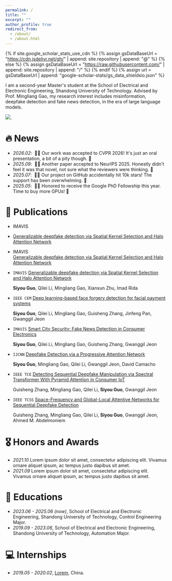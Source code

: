```yaml
---
permalink: /
title: ""
excerpt: ""
author_profile: true
redirect_from: 
  - /about/
  - /about.html
---
```


{% if site.google_scholar_stats_use_cdn %}
{% assign gsDataBaseUrl = "https://cdn.jsdelivr.net/gh/" | append: site.repository | append: "@" %}
{% else %}
{% assign gsDataBaseUrl = "https://raw.githubusercontent.com/" | append: site.repository | append: "/" %}
{% endif %}
{% assign url = gsDataBaseUrl | append: "google-scholar-stats/gs_data_shieldsio.json" %}

<span class='anchor' id='about-me'></span>
I am a second-year Master's student at the School of Electrical and Electronic Engineering, Shandong University of Technology. Advised by Prof. Mingliang Gao, my research interest includes misinformation, deepfake detection and fake news detection, in the era of large language models.

<!-- I have published more than 100 papers at the top international AI conferences with total <a href='https://scholar.google.com/citations?user=ZKXXk4IAAAAJ&hl=en'>google scholar citations <strong><span id='total_cit'>260000+</span></strong></a> (You can also use google scholar badge  -->


<a href='https://scholar.google.com/citations?user=ZKXXk4IAAAAJ&hl=en'><img src="https://img.shields.io/endpoint?url={{ url | url_encode }}&logo=Google%20Scholar&labelColor=f6f6f6&color=9cf&style=flat&label=citations"></a>.

# 🔥 News
- *2026.02*: &nbsp;🎉🎉 Our work was accepted to CVPR 2026! It's just an oral presentation, a bit of a pity though. 🐶
- *2025.09*: &nbsp;🎉🎉 Another paper accepted to NeurIPS 2025. Honestly didn't feel it was that novel, not sure what the reviewers were thinking. 🐶
- *2025.07*: &nbsp;🎉🎉 Our project on GitHub accidentally hit 10k stars! The support has been overwhelming. 🐶
- *2025.05*: &nbsp;🎉🎉 Honored to receive the Google PhD Fellowship this year. Time to buy more GPUs! 🐶

# 📝 Publications 

<!-- <div class='paper-box'><div class='paper-box-image'><div><div class="badge">CVPR 2016</div><img src='images/500x300.png' alt="sym" width="100%"></div></div>
<div class='paper-box-text' markdown="1">

[Deep Residual Learning for Image Recognition](https://openaccess.thecvf.com/content_cvpr_2016/papers/He_Deep_Residual_Learning_CVPR_2016_paper.pdf)

**Kaiming He**, Xiangyu Zhang, Shaoqing Ren, Jian Sun

[**Project**](https://scholar.google.com/citations?view_op=view_citation&hl=zh-CN&user=DhtAFkwAAAAJ&citation_for_view=DhtAFkwAAAAJ:ALROH1vI_8AC) <strong><span class='show_paper_citations' data='DhtAFkwAAAAJ:ALROH1vI_8AC'></span></strong>
- Lorem ipsum dolor sit amet, consectetur adipiscing elit. Vivamus ornare aliquet ipsum, ac tempus justo dapibus sit amet. 
</div>
</div> -->



<!-- <div class='paper-box'><div class='paper-box-image'><div>
<div class="badge">IMAVIS</div>
</div>
</div>
<div class='paper-box-text' markdown="1"> -->

- <div class="badge">IMAVIS</div>
- [Generalizable deepfake detection via Spatial Kernel Selection and Halo Attention Network](https://www.sciencedirect.com/science/article/abs/pii/S0262885625001702)

- <div class="badge">IMAVIS</div><a href="https://www.sciencedirect.com/science/article/abs/pii/S0262885625001702">Generalizable deepfake detection via Spatial Kernel Selection and Halo Attention Network</a>

- `IMAVIS` [Generalizable deepfake detection via Spatial Kernel Selection and Halo Attention Network](https://www.sciencedirect.com/science/article/abs/pii/S0262885625001702)
  
  <!-- <u><font size=4>Siyou Guo</font></u>, Qilei Li, Mingliang Gao, Xianxun Zhu, Imad Rida -->
  **Siyou Guo**, Qilei Li, Mingliang Gao, Xianxun Zhu, Imad Rida

- `IEEE CEM` [Deep learning-based face forgery detection for facial payment systems](https://ieeexplore.ieee.org/document/10613498)

  **Siyou Guo**, Qilei Li, Mingliang Gao, Guisheng Zhang, Jinfeng Pan, Gwanggil Jeon

- `IMAVIS` [Smart City Security: Fake News Detection in Consumer Electronics](https://ieeexplore.ieee.org/document/10746610)
  
  **Siyou Guo**, Qilei Li, Mingliang Gao, Guisheng Zhang, Gwanggil Jeon

- `IJCNN` [Deepfake Detection via a Progressive Attention Network](https://ieeexplore.ieee.org/document/10650463)
  
  **Siyou Guo**, Mingliang Gao, Qilei Li, Gwanggil Jeon, David Camacho


- `IEEE TCE` [Detecting Sequential Deepfake Manipulation via Spectral Transformer With Pyramid Attention in Consumer IoT](https://ieeexplore.ieee.org/document/10556749)
  
  Guisheng Zhang, Mingliang Gao, Qilei Li, **Siyou Guo**, Gwanggil Jeon
  
- `IEEE TCSS` [Space-Frequency and Global-Local Attentive Networks for Sequential Deepfake Detection](https://ieeexplore.ieee.org/document/10904029)
  
  Guisheng Zhang, Mingliang Gao, Qilei Li, **Siyou Guo**, Gwanggil Jeon, Ahmed M. Abdelmoniem



<!-- - [Lorem ipsum dolor sit amet, consectetur adipiscing elit. Vivamus ornare aliquet ipsum, ac tempus justo dapibus sit amet](https://github.com), A, B, C, **CVPR 2020** -->

# 🎖 Honors and Awards
- *2021.10* Lorem ipsum dolor sit amet, consectetur adipiscing elit. Vivamus ornare aliquet ipsum, ac tempus justo dapibus sit amet. 
- *2021.09* Lorem ipsum dolor sit amet, consectetur adipiscing elit. Vivamus ornare aliquet ipsum, ac tempus justo dapibus sit amet. 

# 📖 Educations
- *2023.06 - 2025.06 (now)*, School of Electrical and Electronic Engineering, Shandong University of Technology, Control Engineering Major. 
- *2019.09 - 2023.06*, School of Electrical and Electronic Engineering, Shandong University of Technology, Automation Major. 

<!-- # 💬 Invited Talks
- *2021.06*, Lorem ipsum dolor sit amet, consectetur adipiscing elit. Vivamus ornare aliquet ipsum, ac tempus justo dapibus sit amet. 
- *2021.03*, Lorem ipsum dolor sit amet, consectetur adipiscing elit. Vivamus ornare aliquet ipsum, ac tempus justo dapibus sit amet.  \| [\[video\]](https://github.com/) -->

# 💻 Internships
- *2019.05 - 2020.02*, [Lorem](https://github.com/), China.